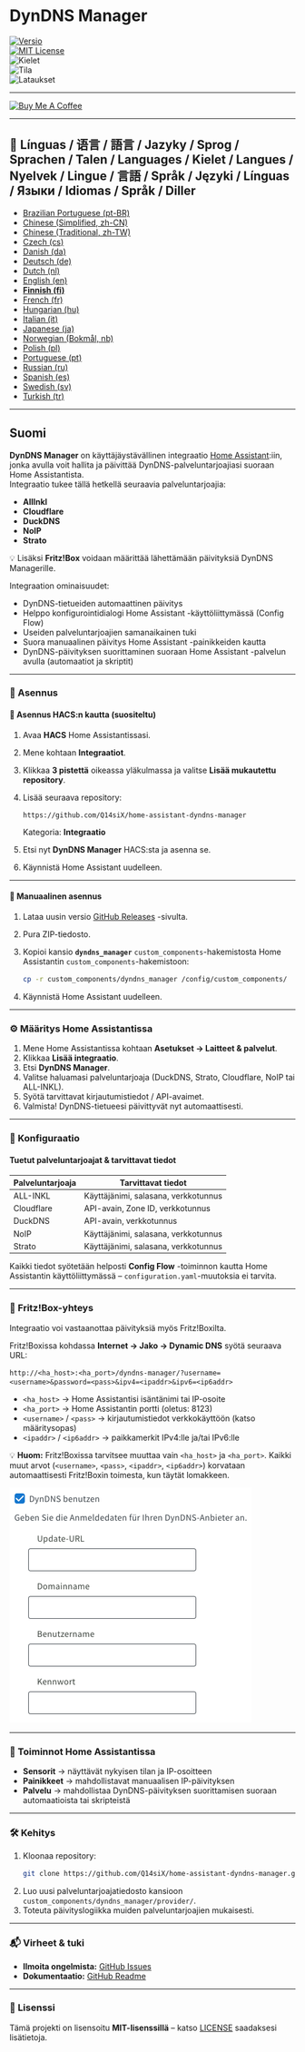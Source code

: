 # DynDNS Manager

[![Versio](https://img.shields.io/github/v/release/Q14siX/home-assistant-dyndns-manager)](https://github.com/Q14siX/home-assistant-dyndns-manager/releases)  
[![MIT License](https://img.shields.io/badge/License-MIT-green.svg)](LICENSE)  
![Kielet](https://img.shields.io/badge/languages-20-blue.svg)  
![Tila](https://img.shields.io/badge/status-stable-brightgreen.svg)  
![Lataukset](https://img.shields.io/github/downloads/Q14siX/home-assistant-dyndns-manager/total)

---

[![Buy Me A Coffee](https://img.buymeacoffee.com/button-api/?text=Osta%20Stefanille%20herkullinen%20kahvi&emoji=☕&slug=q14six&button_colour=FFDD00&font_colour=000000&font_family=Lato&outline_colour=000000&coffee_colour=ffffff)](https://buymeacoffee.com/q14six)

---

## 📌 Línguas / 语言 / 語言 / Jazyky / Sprog / Sprachen / Talen / Languages / Kielet / Langues / Nyelvek / Lingue / 言語 / Språk / Języki / Línguas / Языки / Idiomas / Språk / Diller
- [Brazilian Portuguese (pt-BR)](https://github.com/Q14siX/home-assistant-dyndns-manager/blob/main/README/README_PT-BR.md#portugues-brasileiro)
- [Chinese (Simplified, zh-CN)](https://github.com/Q14siX/home-assistant-dyndns-manager/blob/main/README/README_ZH-CN.md#简体中文)
- [Chinese (Traditional, zh-TW)](https://github.com/Q14siX/home-assistant-dyndns-manager/blob/main/README/README_ZH-TW.md#繁體中文)
- [Czech (cs)](https://github.com/Q14siX/home-assistant-dyndns-manager/blob/main/README/README_CS.md#czech)
- [Danish (da)](https://github.com/Q14siX/home-assistant-dyndns-manager/blob/main/README/README_DA.md#dansk)
- [Deutsch (de)](https://github.com/Q14siX/home-assistant-dyndns-manager/blob/main/README/README_DE.md#deutsch)
- [Dutch (nl)](https://github.com/Q14siX/home-assistant-dyndns-manager/blob/main/README/README_NL.md#dutch)
- [English (en)](https://github.com/Q14siX/home-assistant-dyndns-manager/blob/main/README/README_EN.md#english)
- [**Finnish (fi)**](https://github.com/Q14siX/home-assistant-dyndns-manager/blob/main/README/README_FI.md#suomi)
- [French (fr)](https://github.com/Q14siX/home-assistant-dyndns-manager/blob/main/README/README_FR.md#français)
- [Hungarian (hu)](https://github.com/Q14siX/home-assistant-dyndns-manager/blob/main/README/README_HU.md#magyar)
- [Italian (it)](https://github.com/Q14siX/home-assistant-dyndns-manager/blob/main/README/README_IT.md#italiano)
- [Japanese (ja)](https://github.com/Q14siX/home-assistant-dyndns-manager/blob/main/README/README_JA.md#日本語)
- [Norwegian (Bokmål, nb)](https://github.com/Q14siX/home-assistant-dyndns-manager/blob/main/README/README_NB.md#norsk)
- [Polish (pl)](https://github.com/Q14siX/home-assistant-dyndns-manager/blob/main/README/README_PL.md#polski)
- [Portuguese (pt)](https://github.com/Q14siX/home-assistant-dyndns-manager/blob/main/README/README_PT.md#português)
- [Russian (ru)](https://github.com/Q14siX/home-assistant-dyndns-manager/blob/main/README/README_RU.md#Русский)
- [Spanish (es)](https://github.com/Q14siX/home-assistant-dyndns-manager/blob/main/README/README_ES.md#español)
- [Swedish (sv)](https://github.com/Q14siX/home-assistant-dyndns-manager/blob/main/README/README_SV.md#svenska)
- [Turkish (tr)](https://github.com/Q14siX/home-assistant-dyndns-manager/blob/main/README/README_TR.md#türkçe)

---

## Suomi

**DynDNS Manager** on käyttäjäystävällinen integraatio [Home Assistant](https://www.home-assistant.io/):iin, jonka avulla voit hallita ja päivittää DynDNS-palveluntarjoajiasi suoraan Home Assistantista.  
Integraatio tukee tällä hetkellä seuraavia palveluntarjoajia:

- **AllInkl**
- **Cloudflare**
- **DuckDNS**
- **NoIP**
- **Strato**

💡 Lisäksi **Fritz!Box** voidaan määrittää lähettämään päivityksiä DynDNS Managerille.

Integraation ominaisuudet:
- DynDNS-tietueiden automaattinen päivitys
- Helppo konfigurointidialogi Home Assistant -käyttöliittymässä (Config Flow)
- Useiden palveluntarjoajien samanaikainen tuki
- Suora manuaalinen päivitys Home Assistant -painikkeiden kautta
- DynDNS-päivityksen suorittaminen suoraan Home Assistant -palvelun avulla (automaatiot ja skriptit)

---

### 🚀 Asennus

#### 🔹 Asennus HACS:n kautta (suositeltu)

1. Avaa **HACS** Home Assistantissasi.
2. Mene kohtaan **Integraatiot**.
3. Klikkaa **3 pistettä** oikeassa yläkulmassa ja valitse **Lisää mukautettu repository**.
4. Lisää seuraava repository:

   ```
   https://github.com/Q14siX/home-assistant-dyndns-manager
   ```

   Kategoria: **Integraatio**

5. Etsi nyt **DynDNS Manager** HACS:sta ja asenna se.
6. Käynnistä Home Assistant uudelleen.

---

#### 🔹 Manuaalinen asennus

1. Lataa uusin versio [GitHub Releases](https://github.com/Q14siX/home-assistant-dyndns-manager/releases) -sivulta.
2. Pura ZIP-tiedosto.
3. Kopioi kansio **`dyndns_manager`** `custom_components`-hakemistosta Home Assistantin `custom_components`-hakemistoon:

   ```bash
   cp -r custom_components/dyndns_manager /config/custom_components/
   ```

4. Käynnistä Home Assistant uudelleen.

---

### ⚙️ Määritys Home Assistantissa

1. Mene Home Assistantissa kohtaan **Asetukset → Laitteet & palvelut**.
2. Klikkaa **Lisää integraatio**.
3. Etsi **DynDNS Manager**.
4. Valitse haluamasi palveluntarjoaja (DuckDNS, Strato, Cloudflare, NoIP tai ALL-INKL).
5. Syötä tarvittavat kirjautumistiedot / API-avaimet.
6. Valmista! DynDNS-tietueesi päivittyvät nyt automaattisesti.

---

### 📄 Konfiguraatio

#### Tuetut palveluntarjoajat & tarvittavat tiedot

| Palveluntarjoaja | Tarvittavat tiedot |
|------------------|-------------------|
| ALL-INKL         | Käyttäjänimi, salasana, verkkotunnus |
| Cloudflare       | API-avain, Zone ID, verkkotunnus |
| DuckDNS          | API-avain, verkkotunnus |
| NoIP             | Käyttäjänimi, salasana, verkkotunnus |
| Strato           | Käyttäjänimi, salasana, verkkotunnus |

Kaikki tiedot syötetään helposti **Config Flow** -toiminnon kautta Home Assistantin käyttöliittymässä – `configuration.yaml`-muutoksia ei tarvita.

---

### 📡 Fritz!Box-yhteys

Integraatio voi vastaanottaa päivityksiä myös Fritz!Boxilta.

Fritz!Boxissa kohdassa **Internet → Jako → Dynamic DNS** syötä seuraava URL:

```
http://<ha_host>:<ha_port>/dyndns-manager/?username=<username>&password=<pass>&ipv4=<ipaddr>&ipv6=<ip6addr>
```

- `<ha_host>` → Home Assistantisi isäntänimi tai IP-osoite
- `<ha_port>` → Home Assistantin portti (oletus: 8123)
- `<username>` / `<pass>` → kirjautumistiedot verkkokäyttöön (katso määritysopas)
- `<ipaddr>` / `<ip6addr>` → paikkamerkit IPv4:lle ja/tai IPv6:lle

💡 **Huom:** Fritz!Boxissa tarvitsee muuttaa vain `<ha_host>` ja `<ha_port>`. Kaikki muut arvot (`<username>`, `<pass>`, `<ipaddr>`, `<ip6addr>`) korvataan automaattisesti Fritz!Boxin toimesta, kun täytät lomakkeen.

![FRITZ!BOX syöttölomake](https://raw.githubusercontent.com/Q14siX/home-assistant-dyndns-manager/master/images/FRITZ!Box.png)

---

### 🔘 Toiminnot Home Assistantissa

- **Sensorit** → näyttävät nykyisen tilan ja IP-osoitteen
- **Painikkeet** → mahdollistavat manuaalisen IP-päivityksen
- **Palvelu** → mahdollistaa DynDNS-päivityksen suorittamisen suoraan automaatioista tai skripteistä

---

### 🛠 Kehitys

1. Kloonaa repository:
   ```bash
   git clone https://github.com/Q14siX/home-assistant-dyndns-manager.git
   ```
2. Luo uusi palveluntarjoajatiedosto kansioon `custom_components/dyndns_manager/provider/`.
3. Toteuta päivityslogiikka muiden palveluntarjoajien mukaisesti.

---

### 📬 Virheet & tuki

- **Ilmoita ongelmista:** [GitHub Issues](https://github.com/Q14siX/home-assistant-dyndns-manager/issues)  
- **Dokumentaatio:** [GitHub Readme](https://github.com/Q14siX/home-assistant-dyndns-manager)

---

### 📜 Lisenssi

Tämä projekti on lisensoitu **MIT-lisenssillä** – katso [LICENSE](https://github.com/Q14siX/home-assistant-dyndns-manager/blob/main/LICENSE) saadaksesi lisätietoja.
